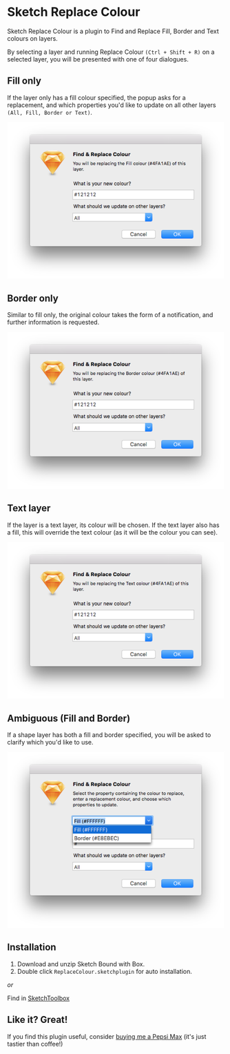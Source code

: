 # Sketch Replace Colour

Sketch Replace Colour is a plugin to Find and Replace Fill, Border and Text colours on layers.

By selecting a layer and running Replace Colour `(Ctrl + Shift + R)` on a selected layer, you will be presented with one of four dialogues.

## Fill only

If the layer only has a fill colour specified, the popup asks for a replacement, and which properties you'd like to update on all other layers `(All, Fill, Border or Text)`.

![Sketch Replace Colour notifying that fill colour will be selected, and asking for a replacement colour and which properties of other layers to update](/ReplaceColour.sketchplugin/Contents/Resources/fill-colour.png?raw=true)

## Border only

Similar to fill only, the original colour takes the form of a notification, and further information is requested.

![Sketch Replace Colour notifying that border colour will be selected, and asking for a replacement colour and which properties of other layers to update](/ReplaceColour.sketchplugin/Contents/Resources/border-colour.png?raw=true)

## Text layer

If the layer is a text layer, its colour will be chosen. If the text layer also has a fill, this will override the text colour (as it will be the colour you can see).

![Sketch Replace Colour notifying that text colour will be selected, and asking for a replacement colour and which properties of other layers to update](/ReplaceColour.sketchplugin/Contents/Resources/text-colour.png?raw=true)

## Ambiguous (Fill and Border)

If a shape layer has both a fill and border specified, you will be asked to clarify which you'd like to use.

![Sketch Replace Colour requesting clarification for which property to take the initial colour from, and asking for a replacement colour and which properties of other layers to update](/ReplaceColour.sketchplugin/Contents/Resources/take-your-pick.png?raw=true)

## Installation

1. Download and unzip Sketch Bound with Box.
2. Double click `ReplaceColour.sketchplugin` for auto installation.

*or*

Find in [SketchToolbox](http://sketchtoolbox.com/)

## Like it? Great!

If you find this plugin useful, consider [buying me a Pepsi Max](https://paypal.me/howles/5) (it's just tastier than coffee!)
